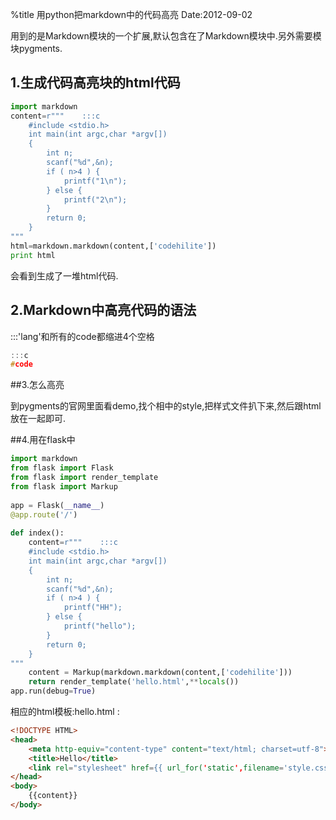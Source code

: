 %title 用python把markdown中的代码高亮
Date:2012-09-02 

用到的是Markdown模块的一个扩展,默认包含在了Markdown模块中.另外需要模块pygments. 

## 1.生成代码高亮块的html代码
```python
import markdown
content=r"""    :::c
    #include <stdio.h>
    int main(int argc,char *argv[])
    {
        int n;
        scanf("%d",&n);
        if ( n>4 ) {
            printf("1\n");
        } else {
            printf("2\n");
        }
        return 0;
    }
"""
html=markdown.markdown(content,['codehilite'])
print html
```
会看到生成了一堆html代码. 

## 2.Markdown中高亮代码的语法

:::'lang'和所有的code都缩进4个空格
```c
:::c
#code
```

##3.怎么高亮

到pygments的官网里面看demo,找个相中的style,把样式文件扒下来,然后跟html放在一起即可. 

##4.用在flask中
```python
import markdown
from flask import Flask
from flask import render_template
from flask import Markup
 
app = Flask(__name__)
@app.route('/')
 
def index():
    content=r"""    :::c
    #include <stdio.h>
    int main(int argc,char *argv[])
    {
        int n;
        scanf("%d",&n);
        if ( n>4 ) {
            printf("HH");
        } else {
            printf("hello");
        }
        return 0;
    }
"""
    content = Markup(markdown.markdown(content,['codehilite']))
    return render_template('hello.html',**locals())
app.run(debug=True)
```
相应的html模板:hello.html :
```html
<!DOCTYPE HTML>
<head>
    <meta http-equiv="content-type" content="text/html; charset=utf-8">
    <title>Hello</title>
    <link rel="stylesheet" href={{ url_for('static',filename='style.css')}} type="text/css" media="screen" charset="utf-8">
</head>
<body>
    {{content}}
</body>
```

